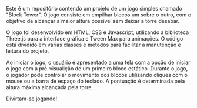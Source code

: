 Este é um repositório contendo um projeto de um jogo simples chamado "Block Tower". O jogo consiste em empilhar blocos um sobre o outro, com o objetivo de alcançar a maior altura possível sem deixar a torre desabar.

O jogo foi desenvolvido em HTML, CSS e Javascript, utilizando a biblioteca Three.js para a interface gráfica e Tween Max para animações. O código está dividido em várias classes e métodos para facilitar a manutenção e leitura do projeto.

Ao iniciar o jogo, o usuário é apresentado a uma tela com a opção de iniciar o jogo com a pré-visualição de um primeiro bloco estático. Durante o jogo, o jogador pode controlar o movimento dos blocos utilizando cliques com o mouse ou a barra de espaço do teclado. A pontuação é determinada pela altura máxima alcançada pela torre.

Divirtam-se jogando!
